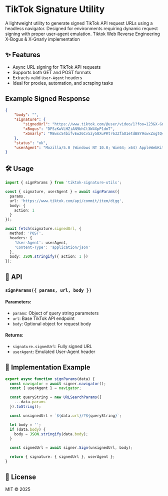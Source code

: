 # TikTok Signature Utility

A lightweight utility to generate signed TikTok API request URLs using a headless navigator. Designed for environments requiring dynamic request signing with proper user-agent emulation.
Tiktok Web Reverse Engineering X-Bogus &amp; X-Gnarly implementation

## ✨ Features

- Async URL signing for TikTok API requests  
- Supports both GET and POST formats  
- Extracts valid `User-Agent` headers  
- Ideal for proxies, automation, and scraping tasks

## Example Signed Response
```json
{
    "body": "",
    "signature": {
        "signedUrl": "https://www.tiktok.com/@user/video/1?foo=123&X-Gnarly=M8wscS4bifvEw26Cv5zy58XuPRtr63ZfaO1etdB8Y9swxZogtQ4iib78/rH6JLpRWr41J2DqYjACxLt3gXZ/6RWuex7T1-8K5NYzrRYALCxU1lNfKoHFLqoUkbGuv9YN6Jwv4T/FYT4QBh1fsl6NMISLvoUlHGmRIIUQzNYh7zrhCG24iALJ5Y2/-HBm06d3Nmd6o/dLg0wEs0LeGxdIje9-YDUOKz8QqQuG-c7fCOU86-pQ-Ra/aAmHyi85C/lDFIVi2N6nA/hnnY8KCVkSJ09-DY9Q1EI/KvYrws4RE7Jf&X-Bogus=DFSzKwVLHZiAN9bhCt3W4XpP1dmT",
        "xBogus": "DFSzKwVLHZiAN9bhCt3W4XpP1dmT",
        "xGnarly": "M8wscS4bifvEw26Cv5zy58XuPRtr63ZfaO1etdB8Y9swxZogtQ4iib78/rH6JLpRWr41J2DqYjACxLt3gXZ/6RWuex7T1-8K5NYzrRYALCxU1lNfKoHFLqoUkbGuv9YN6Jwv4T/FYT4QBh1fsl6NMISLvoUlHGmRIIUQzNYh7zrhCG24iALJ5Y2/-HBm06d3Nmd6o/dLg0wEs0LeGxdIje9-YDUOKz8QqQuG-c7fCOU86-pQ-Ra/aAmHyi85C/lDFIVi2N6nA/hnnY8KCVkSJ09-DY9Q1EI/KvYrws4RE7Jf"
    },
    "status": "ok",
    "userAgent": "Mozilla/5.0 (Windows NT 10.0; Win64; x64) AppleWebKit/537.36 (KHTML, like Gecko) Chrome/137.0.0.0 Safari/537.36"
}
```

## 🛠 Usage

```ts
import { signParams } from 'tiktok-signature-utils';

const { signature, userAgent } = await signParams({
  params,
  url: 'https://www.tiktok.com/api/commit/item/digg',
  body: {
    action: 1
  }
});

await fetch(signature.signedUrl, {
  method: 'POST',
  headers: {
    'User-Agent': userAgent,
    'Content-Type': 'application/json'
  },
  body: JSON.stringify({ action: 1 })
});
```

## 📘 API

### `signParams({ params, url, body })`

#### Parameters:
- `params`: Object of query string parameters
- `url`: Base TikTok API endpoint
- `body`: Optional object for request body

#### Returns:
- `signature.signedUrl`: Fully signed URL
- `userAgent`: Emulated User-Agent header

## 🧪 Implementation Example

```ts
export async function signParams(data) {
  const navigator = await signer.navigator();
  const { userAgent } = navigator;

  const queryString = new URLSearchParams({
    ...data.params
  }).toString();

  const unsignedUrl = `${data.url}/?${queryString}`;

  let body = '';
  if (data.body) {
    body = JSON.stringify(data.body);
  }

  const signedUrl = await signer.Sign(unsignedUrl, body);

  return { signature: { signedUrl }, userAgent };
}
```

## 📄 License

MIT © 2025
